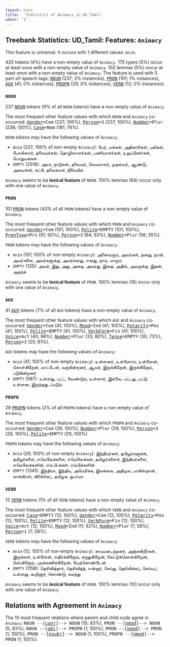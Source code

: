 ```yaml
---
layout: base
title:  'Statistics of Animacy in UD_Tamil'
udver: '2'
---
```


## Treebank Statistics: UD_Tamil: Features: `Animacy`

This feature is universal.
It occurs with 1 different values: `Anim`.

420 tokens (4%) have a non-empty value of `Animacy`.
175 types (5%) occur at least once with a non-empty value of `Animacy`.
102 lemmas (5%) occur at least once with a non-empty value of `Animacy`.
The feature is used with 5 part-of-speech tags: <tt><a href="ta-pos-NOUN.html">NOUN</a></tt> (237; 2% instances), <tt><a href="ta-pos-PRON.html">PRON</a></tt> (101; 1% instances), <tt><a href="ta-pos-AUX.html">AUX</a></tt> (41; 0% instances), <tt><a href="ta-pos-PROPN.html">PROPN</a></tt> (29; 0% instances), <tt><a href="ta-pos-VERB.html">VERB</a></tt> (12; 0% instances).

### `NOUN`

237 <tt><a href="ta-pos-NOUN.html">NOUN</a></tt> tokens (9% of all `NOUN` tokens) have a non-empty value of `Animacy`.

The most frequent other feature values with which `NOUN` and `Animacy` co-occurred: <tt><a href="ta-feat-Gender.html">Gender</a></tt><tt>=Com</tt> (237; 100%), <tt><a href="ta-feat-Person.html">Person</a></tt><tt>=3</tt> (237; 100%), <tt><a href="ta-feat-Number.html">Number</a></tt><tt>=Plur</tt> (236; 100%), <tt><a href="ta-feat-Case.html">Case</a></tt><tt>=Nom</tt> (181; 76%).

`NOUN` tokens may have the following values of `Animacy`:

* `Anim` (237; 100% of non-empty `Animacy`): பேர், மக்கள், அதிகாரிகள், புலிகள், போலீஸார், தலைவர்கள், தொழிலாளர்கள், பணியாளர்கள், உறுப்பினர்கள், பொதுமக்கள்
* `EMPTY` (2516): அரசு, நாடுகள், தலைவர், செயலாளர், முதல்வர், ஆண்டு, அமைச்சர், கட்சி, தலைமைச், நிலையில்

`Animacy` seems to be **lexical feature** of `NOUN`. 100% lemmas (64) occur only with one value of `Animacy`.

### `PRON`

101 <tt><a href="ta-pos-PRON.html">PRON</a></tt> tokens (43% of all `PRON` tokens) have a non-empty value of `Animacy`.

The most frequent other feature values with which `PRON` and `Animacy` co-occurred: <tt><a href="ta-feat-Gender.html">Gender</a></tt><tt>=Com</tt> (101; 100%), <tt><a href="ta-feat-Polite.html">Polite</a></tt><tt>=EMPTY</tt> (101; 100%), <tt><a href="ta-feat-PronType.html">PronType</a></tt><tt>=Prs</tt> (91; 90%), <tt><a href="ta-feat-Person.html">Person</a></tt><tt>=3</tt> (64; 63%), <tt><a href="ta-feat-Number.html">Number</a></tt><tt>=Plur</tt> (56; 55%).

`PRON` tokens may have the following values of `Animacy`:

* `Anim` (101; 100% of non-empty `Animacy`): அனைவரும், அவர்கள், தனது, நான், அவர்களை, அவர்களுக்கு, அவர்களது, எனது, நாம், யாரும்
* `EMPTY` (135): அவர், இது, அது, அதை, அவரது, இதை, அதில், அவருக்கு, இதன், அதற்க்

`Animacy` seems to be **lexical feature** of `PRON`. 100% lemmas (16) occur only with one value of `Animacy`.

### `AUX`

41 <tt><a href="ta-pos-AUX.html">AUX</a></tt> tokens (7% of all `AUX` tokens) have a non-empty value of `Animacy`.

The most frequent other feature values with which `AUX` and `Animacy` co-occurred: <tt><a href="ta-feat-Gender.html">Gender</a></tt><tt>=Com</tt> (41; 100%), <tt><a href="ta-feat-Mood.html">Mood</a></tt><tt>=Ind</tt> (41; 100%), <tt><a href="ta-feat-Polarity.html">Polarity</a></tt><tt>=Pos</tt> (41; 100%), <tt><a href="ta-feat-Polite.html">Polite</a></tt><tt>=EMPTY</tt> (41; 100%), <tt><a href="ta-feat-VerbForm.html">VerbForm</a></tt><tt>=Fin</tt> (41; 100%), <tt><a href="ta-feat-Voice.html">Voice</a></tt><tt>=Act</tt> (40; 98%), <tt><a href="ta-feat-Number.html">Number</a></tt><tt>=Plur</tt> (33; 80%), <tt><a href="ta-feat-Tense.html">Tense</a></tt><tt>=EMPTY</tt> (30; 73%), <tt><a href="ta-feat-Person.html">Person</a></tt><tt>=3</tt> (25; 61%).

`AUX` tokens may have the following values of `Animacy`:

* `Anim` (41; 100% of non-empty `Animacy`): உள்ளனர், உள்ளோம், உள்ளேன், கொள்கிறேன், மாட்டேன், வருகின்றனர், ஆவர், இருக்கிறேன், இருக்கிறோம், படுகின்றனர்
* `EMPTY` (587): உள்ளது, பட்ட், வேண்டும், உள்ளார், இல்லை, பட்டது, பட்டு, உள்ளன, இருந்தது, ப்படும்

### `PROPN`

29 <tt><a href="ta-pos-PROPN.html">PROPN</a></tt> tokens (2% of all `PROPN` tokens) have a non-empty value of `Animacy`.

The most frequent other feature values with which `PROPN` and `Animacy` co-occurred: <tt><a href="ta-feat-Gender.html">Gender</a></tt><tt>=Com</tt> (29; 100%), <tt><a href="ta-feat-Number.html">Number</a></tt><tt>=Plur</tt> (29; 100%), <tt><a href="ta-feat-Person.html">Person</a></tt><tt>=3</tt> (29; 100%), <tt><a href="ta-feat-Polite.html">Polite</a></tt><tt>=EMPTY</tt> (29; 100%).

`PROPN` tokens may have the following values of `Animacy`:

* `Anim` (29; 100% of non-empty `Animacy`): இந்தியர்கள், தமிழர்களுக்க், தமிழர்களை, எமெலேக்களை, எமெலேக்கள், தமிழர்களைச், இந்தியர்களை, எமெலேக்களின், எம்.பி.க்கள், எம்பிக்களின்
* `EMPTY` (1341): இந்தியா, இந்திய, அமெரிக்க, இலங்கை, அதிமுக, பாகிஸ்தான், காங்கிரஸ், கிரிக்கெட், தமிழக, ஒபாமா

### `VERB`

12 <tt><a href="ta-pos-VERB.html">VERB</a></tt> tokens (1% of all `VERB` tokens) have a non-empty value of `Animacy`.

The most frequent other feature values with which `VERB` and `Animacy` co-occurred: <tt><a href="ta-feat-Case.html">Case</a></tt><tt>=EMPTY</tt> (12; 100%), <tt><a href="ta-feat-Gender.html">Gender</a></tt><tt>=Com</tt> (12; 100%), <tt><a href="ta-feat-Polarity.html">Polarity</a></tt><tt>=Pos</tt> (12; 100%), <tt><a href="ta-feat-Polite.html">Polite</a></tt><tt>=EMPTY</tt> (12; 100%), <tt><a href="ta-feat-VerbForm.html">VerbForm</a></tt><tt>=Fin</tt> (12; 100%), <tt><a href="ta-feat-Voice.html">Voice</a></tt><tt>=Act</tt> (12; 100%), <tt><a href="ta-feat-Mood.html">Mood</a></tt><tt>=Ind</tt> (11; 92%), <tt><a href="ta-feat-Number.html">Number</a></tt><tt>=Plur</tt> (7; 58%), <tt><a href="ta-feat-Person.html">Person</a></tt><tt>=1</tt> (7; 58%).

`VERB` tokens may have the following values of `Animacy`:

* `Anim` (12; 100% of non-empty `Animacy`): காயமடைந்தனர், அஞ்சுகிறீர்கள், இருங்கள், உள்ளேன், எதிர்க்கிறோம், கருதுகிறேன், கேட்டுக்கொள்கிறேன், செய்கிறோம், புறக்கணிக்கிறேன், மேற்கொண்டேன்
* `EMPTY` (1158): தெரிவித்தார், தெரிவித்த், என்றார், செய்து, தெரிவிக்கப், செய்யப், உள்ளது, கூறினார், கொண்டு, கலந்து

`Animacy` seems to be **lexical feature** of `VERB`. 100% lemmas (10) occur only with one value of `Animacy`.

## Relations with Agreement in `Animacy`

The 10 most frequent relations where parent and child node agree in `Animacy`:
<tt>NOUN --[<tt><a href="ta-dep-conj.html">conj</a></tt>]--> NOUN</tt> (10; 83%),
<tt>PRON --[<tt><a href="ta-dep-nmod.html">nmod</a></tt>]--> NOUN</tt> (5; 83%),
<tt>NOUN --[<tt><a href="ta-dep-obl.html">obl</a></tt>]--> PROPN</tt> (1; 100%),
<tt>PRON --[<tt><a href="ta-dep-nmod.html">nmod</a></tt>]--> PRON</tt> (1; 100%),
<tt>PRON --[<tt><a href="ta-dep-nsubj.html">nsubj</a></tt>]--> NOUN</tt> (1; 100%),
<tt>PROPN --[<tt><a href="ta-dep-nmod.html">nmod</a></tt>]--> PRON</tt> (1; 100%).

